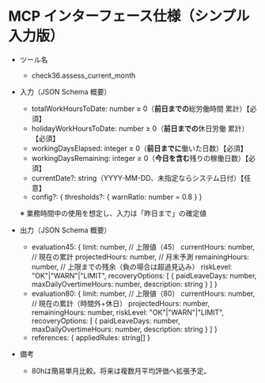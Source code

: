 # MCP インターフェース仕様（シンプル入力版）

- ツール名
  - check36.assess_current_month

- 入力（JSON Schema 概要）
  - totalWorkHoursToDate: number ≥ 0（**前日までの**総労働時間 累計）【必須】
  - holidayWorkHoursToDate: number ≥ 0（**前日までの**休日労働 累計）【必須】
  - workingDaysElapsed: integer ≥ 0（**前日までに**働いた日数）【必須】
  - workingDaysRemaining: integer ≥ 0（**今日を含む**残りの稼働日数）【必須】
  - currentDate?: string（YYYY-MM-DD、未指定ならシステム日付）【任意】
  - config?: {
      thresholds?: { warnRatio: number = 0.8 }
    }
  
  ※ 業務時間中の使用を想定し、入力は「昨日まで」の確定値

- 出力（JSON Schema 概要）
  - evaluation45: {
      limit: number, // 上限値（45）
      currentHours: number, // 現在の累計
      projectedHours: number, // 月末予測
      remainingHours: number, // 上限までの残余（負の場合は超過見込み）
      riskLevel: "OK"|"WARN"|"LIMIT",
      recoveryOptions: [
        {
          paidLeaveDays: number,
          maxDailyOvertimeHours: number,
          description: string
        }
      ]
    }
  - evaluation80: {
      limit: number, // 上限値（80）
      currentHours: number, // 現在の累計（時間外+休日）
      projectedHours: number,
      remainingHours: number,
      riskLevel: "OK"|"WARN"|"LIMIT",
      recoveryOptions: [
        {
          paidLeaveDays: number,
          maxDailyOvertimeHours: number,
          description: string
        }
      ]
    }
  - references: { appliedRules: string[] }

- 備考
  - 80hは簡易単月比較。将来は複数月平均評価へ拡張予定。
